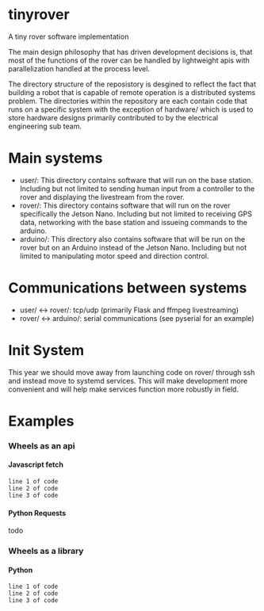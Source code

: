 # tinyrover
A tiny rover software implementation

The main design philosophy that has driven development decisions is, that most of the functions of the rover can be handled by lightweight apis with parallelization handled at the process level.

The directory structure of the reposistory is desgined to reflect the fact that building a robot that is capable of remote operation is a distributed systems problem. The directories within the repository are each contain code that runs on a specific system with the exception of hardware/ which is used to store hardware designs primarily contributed to by the electrical engineering sub team.

# Main systems
- user/: This directory contains software that will run on the base station. Including but not limited to sending human input from a controller to the rover and displaying the livestream from the rover.
- rover/: This directory contains software that will run on the rover specifically the Jetson Nano. Including but not limited to receiving GPS data, networking with the base station and issueing commands to the arduino.
- arduino/: This directory also contains software that will be run on the rover but on an Arduino instead of the Jetson Nano. Including but not limited to manipulating motor speed and direction control.

# Communications between systems
- user/ <-> rover/: tcp/udp (primarily Flask and ffmpeg livestreaming)
- rover/ <-> arduino/: serial communications (see pyserial for an example)

# Init System
This year we should move away from launching code on rover/ through ssh and instead move to systemd services. This will make development more convenient and will help make services function more robustly in field.

# Examples
### Wheels as an api
#### Javascript fetch
    line 1 of code
    line 2 of code
    line 3 of code

#### Python Requests
todo

### Wheels as a library
#### Python
    line 1 of code
    line 2 of code
    line 3 of code
